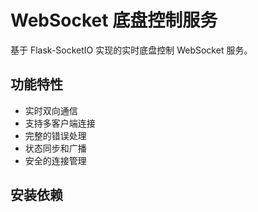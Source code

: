 # WebSocket 底盘控制服务

基于 Flask-SocketIO 实现的实时底盘控制 WebSocket 服务。

## 功能特性

- 实时双向通信
- 支持多客户端连接
- 完整的错误处理
- 状态同步和广播
- 安全的连接管理

## 安装依赖
